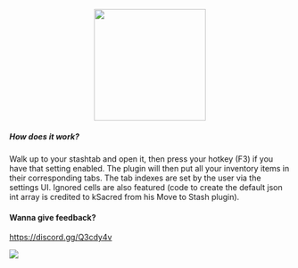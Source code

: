 <p align="center"> 
<img src="http://overseer.co/Stashie/logo.png" width="200" class="logo">
</p>

##### How does it work?
Walk up to your stashtab and open it, then press your hotkey (F3) if you have that setting enabled. The plugin will then put all your inventory items in their corresponding tabs. The tab indexes are set by the user via the settings UI. Ignored cells are also featured (code to create the default json int array is credited to kSacred from his Move to Stash plugin).

#### Wanna give feedback?
https://discord.gg/Q3cdy4v

![](http://overseer.co/Stashie/Stashie.gif)
